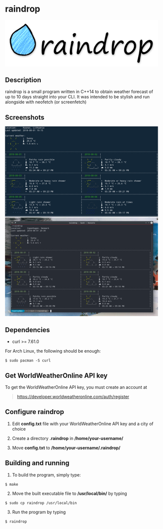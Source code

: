 # raindrop

![raindrop](/assets/logo.png)

## Description

raindrop is a small program written in C++14 to obtain weather forecast of up to 10 days straight into your CLI. It was intended to be stylish and run alongside with neofetch (or screenfetch)

## Screenshots

![raindrop-screenshot-1](/assets/screenshot_1.png)
![raindrop-screenshot-2](/assets/screenshot_2.png)

## Dependencies

* curl >= 7.61.0

For Arch Linux, the following should be enough:

	$ sudo pacman -S curl
		
## Get WorldWeatherOnline API key

To get the WorldWeatherOnline API key, you must create an account at

> https://developer.worldweatheronline.com/auth/register

## Configure raindrop

1. Edit <b>config.txt</b> file with your WorldWeatherOnline API key and a city of choice

2. Create a directory <b>.raindrop</b> in <b>/home/your-username/</b>

3. Move <b>config.txt</b> to <b>/home/your-username/.raindrop/</b>

## Building and running

1. To build the program, simply type:

```
$ make
```
	
2. Move the built executable file to <b>/usr/local/bin/</b> by typing
```
$ sudo cp raindrop /usr/local/bin
```
3. Run the program by typing
```
$ raindrop
```
